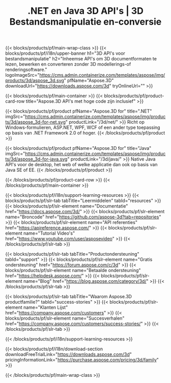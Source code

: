 ﻿---
title: .NET en Java 3D API's | 3D Bestandsmanipulatie en-conversie 
weight: 10
url: /nl/family
description: Creëer 3D documenten bewerken en converteren in .NET en Java toepassingen met behulp van de relevante bibliotheek zonder dat er 3D modellerings-of beeldweergavesoftware is geïnstalleerd
---
{{< blocks/products/pf/main-wrap-class >}}
{{< blocks/products/pf/i18n/upper-banner h1="3D API\'s voor bestandsmanipulatie" h2="Inheemse API\'s om 3D documentformaten te lezen, bewerken en converteren zonder 3D modellerings-of renderingsoftware." logoImageSrc="https://cms.admin.containerize.com/templates/aspose/img/products/3d/aspose_3d.svg" pfName="Aspose.3D" downloadUrl="https://downloads.aspose.com/3d" tryOnlineUrl="" >}}

{{< blocks/products/pf/main-container >}}
{{< blocks/products/pf/product-card-row title="Aspose.3D API\'s met hoge code zijn inclusief" >}}

{{< blocks/products/pf/product pfName="Aspose.3D for" title=".NET" imgSrc="https://cms.admin.containerize.com/templates/aspose/img/products/3d/aspose_3d-for-net.svg" productLink="/3d/net/" >}}
Richt op Windows-formulieren, ASP.NET, WPF, WCF of een ander type toepassing op basis van .NET Framework 2.0 of hoger.
{{< /blocks/products/pf/product >}}

{{< blocks/products/pf/product pfName="Aspose.3D for" title="Java" imgSrc="https://cms.admin.containerize.com/templates/aspose/img/products/3d/aspose_3d-for-java.svg" productLink="/3d/java/" >}}
Native Java API's voor de desktop, het web of welke applicatie dan ook op basis van Java SE of EE.
{{< /blocks/products/pf/product >}}

{{< /blocks/products/pf/product-card-row >}}
{{< /blocks/products/pf/main-container >}}

{{< blocks/products/pf/i18n/support-learning-resources >}}
{{< blocks/products/pf/slr-tab tabTitle="Leermiddelen" tabId="resources" >}}
{{< blocks/products/pf/slr-element name="Documentatie" href="https://docs.aspose.com/3d/" >}}
{{< blocks/products/pf/slr-element name="Broncode" href="https://github.com/aspose-3d?tab=repositories" >}}
{{< blocks/products/pf/slr-element name="API referenties" href="https://apireference.aspose.com/" >}}
{{< blocks/products/pf/slr-element name="Tutorial Video\'s" href="https://www.youtube.com/user/asposevideo" >}}
{{< /blocks/products/pf/slr-tab >}}

{{< blocks/products/pf/slr-tab tabTitle="Productondersteuning" tabId="support" >}}
{{< blocks/products/pf/slr-element name="Gratis ondersteuning" href="https://forum.aspose.com/c/3d" >}}
{{< blocks/products/pf/slr-element name="Betaalde ondersteuning" href="https://helpdesk.aspose.com/" >}}
{{< blocks/products/pf/slr-element name="Blog" href="https://blog.aspose.com/category/3d/" >}}
{{< /blocks/products/pf/slr-tab >}}

{{< blocks/products/pf/slr-tab tabTitle="Waarom Aspose.3D productfamilie?" tabId="success-stories" >}}
{{< blocks/products/pf/slr-element name="Klanten Lijst" href="https://company.aspose.com/customers" >}}
{{< blocks/products/pf/slr-element name="Succesverhalen" href="https://company.aspose.com/customers/success-stories/" >}}
{{< /blocks/products/pf/slr-tab >}}

{{< /blocks/products/pf/i18n/support-learning-resources >}}

{{< blocks/products/pf/i18n/download-section downloadFreeTrialLink="https://downloads.aspose.com/3d" pricingInformationLink="https://purchase.aspose.com/pricing/3d/family" >}}

{{< /blocks/products/pf/main-wrap-class >}}